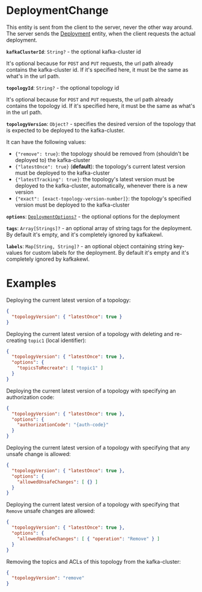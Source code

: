 # DeploymentChange

This entity is sent from the client to the server, never the other way around. The server sends the [Deployment](Deployment.md) entity, when the client requests the actual deployment.

**`kafkaClusterId`**: `String?` - the optional kafka-cluster id

It's optional because for `POST` and `PUT` requests, the url path already contains the kafka-cluster id. If it's specified here, it must be the same as what's in the url path.

**`topologyId`**: `String?` - the optional topology id

It's optional because for `POST` and `PUT` requests, the url path already contains the topology id. If it's specified here, it must be the same as what's in the url path.

**`topologyVersion`**: `Object?` - specifies the desired version of the topology that is expected to be deployed to the kafka-cluster.

It can have the following values:
- `{"remove": true}`: the topology should be removed from (shouldn't be deployed to) the kafka-cluster
- `{"latestOnce": true}` (**default**): the topology's current latest version must be deployed to the kafka-cluster
- `{"latestTracking": true}`: the topology's latest version must be deployed to the kafka-cluster, automatically, whenever there is a new version
- `{"exact": [exact-topology-version-number]}`: the topology's specified version must be deployed to the kafka-cluster

**`options`**: [`DeploymentOptions?`](DeploymentOptions.md) - the optional options for the deployment

**`tags`**: `Array[Strings]?` - an optional array of string tags for the deployment. By default it's empty, and it's completely ignored by kafkakewl.

**`labels`**: `Map[String, String]?` - an optional object containing string key-values for custom labels for the deployment. By default it's empty and it's completely ignored by kafkakewl.

# Examples

Deploying the current latest version of a topology:
```json
{
  "topologyVersion": { "latestOnce": true }
}
```

Deploying the current latest version of a topology with deleting and re-creating `topic1` (local identifier):
```json
{
  "topologyVersion": { "latestOnce": true },
  "options": {
    "topicsToRecreate": [ "topic1" ]
  }
}
```

Deploying the current latest version of a topology with specifying an authorization code:
```json
{
  "topologyVersion": { "latestOnce": true },
  "options": {
    "authorizationCode": "{auth-code}"
  }
}
```

Deploying the current latest version of a topology with specifying that any unsafe change is allowed:
```json
{
  "topologyVersion": { "latestOnce": true },
  "options": {
    "allowedUnsafeChanges": [ {} ]
  }
}
```

Deploying the current latest version of a topology with specifying that `Remove` unsafe changes are allowed:
```json
{
  "topologyVersion": { "latestOnce": true },
  "options": {
    "allowedUnsafeChanges": [ { "operation": "Remove" } ]
  }
}
```

Removing the topics and ACLs of this topology from the kafka-cluster:
```json
{
  "topologyVersion": "remove"
}
```
